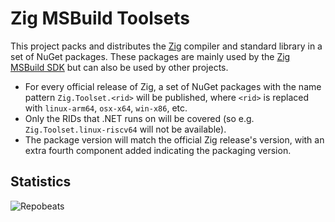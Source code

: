 # Zig MSBuild Toolsets

This project packs and distributes the [Zig](https://ziglang.org) compiler and
standard library in a set of NuGet packages. These packages are mainly used by
the [Zig MSBuild SDK](https://github.com/vezel-dev/zig-msbuild-sdk) but can also be
used by other projects.

* For every official release of Zig, a set of NuGet packages with the name pattern
  `Zig.Toolset.<rid>` will be published, where `<rid>` is replaced with
  `linux-arm64`, `osx-x64`, `win-x86`, etc.
* Only the RIDs that .NET runs on will be covered (so e.g.
  `Zig.Toolset.linux-riscv64` will not be available).
* The package version will match the official Zig release's version, with an
  extra fourth component added indicating the packaging version.

## Statistics

![Repobeats](https://repobeats.axiom.co/api/embed/c54ba3a665be3c1daae5ea6985ff99e11b51c458.svg)
